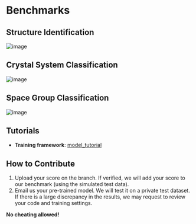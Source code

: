 # Benchmarks 



## Structure Identification
![image](https://github.com/user-attachments/assets/44809248-1201-459a-96a2-6841647d7e8d)

## Crystal System Classification
![image](https://github.com/user-attachments/assets/a36130c1-0256-4597-8734-b9f362200889)

## Space Group Classification
![image](https://github.com/user-attachments/assets/e4adcaaa-47ac-446f-8f96-b66d7c4d31a6)

## Tutorials
- **Training framework**: [model_tutorial](./src/Tutorial.ipynb)

## How to Contribute

1. Upload your score on the branch. If verified, we will add your score to our benchmark (using the simulated test data).
2. Email us your pre-trained model. We will test it on a private test dataset. If there is a large discrepancy in the results, we may request to review your code and training settings.

**No cheating allowed!**
